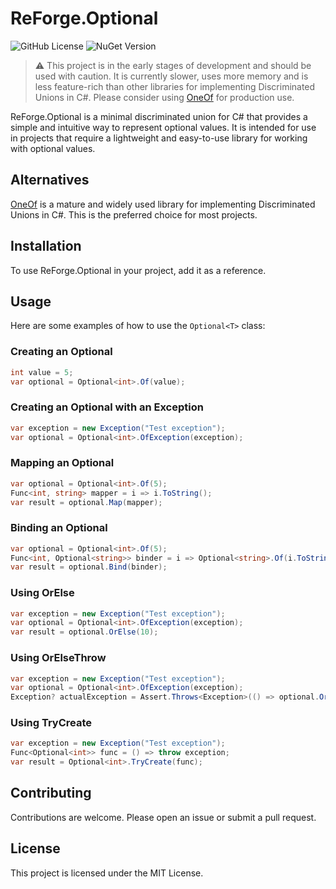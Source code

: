 # ReForge.Optional

![GitHub License](https://img.shields.io/github/license/nalcorso/ReForge.Optional)
![NuGet Version](https://img.shields.io/nuget/v/ReForge.Optional)

> ⚠️ This project is in the early stages of development and should be used with caution. It is currently slower, uses more memory and is less feature-rich than other libraries for implementing Discriminated Unions in C#. Please consider using [OneOf](https://github.com/mcintyre321/OneOf/) for production use.

ReForge.Optional is a minimal discriminated union for C# that provides a simple and intuitive way to represent optional values. It is intended for use in projects that require a lightweight and easy-to-use library for working with optional values.

## Alternatives

[OneOf](https://github.com/mcintyre321/OneOf/) is a mature and widely used library for implementing Discriminated Unions in C#. This is the preferred choice for most projects.

## Installation

To use ReForge.Optional in your project, add it as a reference.

## Usage

Here are some examples of how to use the `Optional<T>` class:

### Creating an Optional

```csharp
int value = 5;
var optional = Optional<int>.Of(value);
```

### Creating an Optional with an Exception

```csharp
var exception = new Exception("Test exception");
var optional = Optional<int>.OfException(exception);
```

### Mapping an Optional

```csharp
var optional = Optional<int>.Of(5);
Func<int, string> mapper = i => i.ToString();
var result = optional.Map(mapper);
```

### Binding an Optional

```csharp
var optional = Optional<int>.Of(5);
Func<int, Optional<string>> binder = i => Optional<string>.Of(i.ToString());
var result = optional.Bind(binder);
```

### Using OrElse

```csharp
var exception = new Exception("Test exception");
var optional = Optional<int>.OfException(exception);
var result = optional.OrElse(10);
```

### Using OrElseThrow

```csharp
var exception = new Exception("Test exception");
var optional = Optional<int>.OfException(exception);
Exception? actualException = Assert.Throws<Exception>(() => optional.OrElseThrow());
```

### Using TryCreate

```csharp
var exception = new Exception("Test exception");
Func<Optional<int>> func = () => throw exception;
var result = Optional<int>.TryCreate(func);
```

## Contributing

Contributions are welcome. Please open an issue or submit a pull request.

## License

This project is licensed under the MIT License.